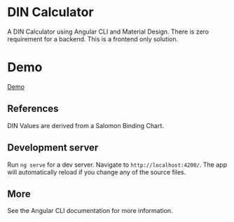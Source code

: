 # DIN Calculator

A DIN Calculator using Angular CLI and Material Design. There is zero requirement for a backend. This is a frontend only solution.

# Demo

[Demo](https://jamiesellars.github.io/din-calculator/)

## References

DIN Values are derived from a Salomon Binding Chart.

## Development server

Run `ng serve` for a dev server. Navigate to `http://localhost:4200/`. The app will automatically reload if you change any of the source files.

## More

See the Angular CLI documentation for more information.